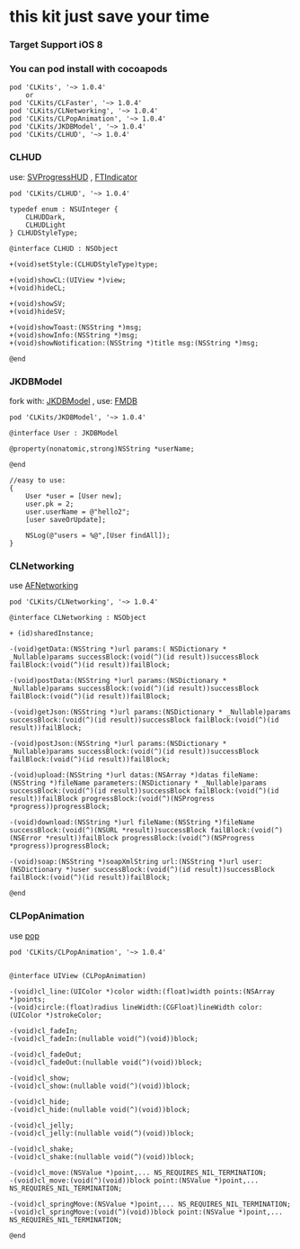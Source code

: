 # this kit just save your time
### Target Support iOS 8
### You can pod install with cocoapods

```
pod 'CLKits', '~> 1.0.4'
	or   
pod 'CLKits/CLFaster', '~> 1.0.4'
pod 'CLKits/CLNetworking', '~> 1.0.4'
pod 'CLKits/CLPopAnimation', '~> 1.0.4'
pod 'CLKits/JKDBModel', '~> 1.0.4'
pod 'CLKits/CLHUD', '~> 1.0.4'
```

### CLHUD
use: [SVProgressHUD](https://github.com/SVProgressHUD/SVProgressHUD) , [FTIndicator](https://github.com/liufengting/FTIndicator)

```
pod 'CLKits/CLHUD', '~> 1.0.4'
```

```
typedef enum : NSUInteger {
    CLHUDDark,
    CLHUDLight
} CLHUDStyleType;

@interface CLHUD : NSObject

+(void)setStyle:(CLHUDStyleType)type;

+(void)showCL:(UIView *)view;
+(void)hideCL;

+(void)showSV;
+(void)hideSV;

+(void)showToast:(NSString *)msg;
+(void)showInfo:(NSString *)msg;
+(void)showNotification:(NSString *)title msg:(NSString *)msg;

@end
```

### JKDBModel
fork with: [JKDBModel](https://github.com/Joker-King/JKDBModel)
, use: [FMDB](https://github.com/ccgus/fmdb)

```
pod 'CLKits/JKDBModel', '~> 1.0.4'
```

```
@interface User : JKDBModel

@property(nonatomic,strong)NSString *userName;

@end

//easy to use:
{
	User *user = [User new];
	user.pk = 2;
	user.userName = @"hello2";
	[user saveOrUpdate];
	    
	NSLog(@"users = %@",[User findAll]);
}
```


### CLNetworking
use [AFNetworking](https://github.com/AFNetworking/AFNetworking)

```
pod 'CLKits/CLNetworking', '~> 1.0.4'
```
```
@interface CLNetworking : NSObject

+ (id)sharedInstance;

-(void)getData:(NSString *)url params:( NSDictionary * _Nullable)params successBlock:(void(^)(id result))successBlock failBlock:(void(^)(id result))failBlock;

-(void)postData:(NSString *)url params:(NSDictionary * _Nullable)params successBlock:(void(^)(id result))successBlock failBlock:(void(^)(id result))failBlock;

-(void)getJson:(NSString *)url params:(NSDictionary * _Nullable)params successBlock:(void(^)(id result))successBlock failBlock:(void(^)(id result))failBlock;

-(void)postJson:(NSString *)url params:(NSDictionary * _Nullable)params successBlock:(void(^)(id result))successBlock failBlock:(void(^)(id result))failBlock;

-(void)upload:(NSString *)url datas:(NSArray *)datas fileName:(NSString *)fileName parameters:(NSDictionary * _Nullable)params successBlock:(void(^)(id result))successBlock failBlock:(void(^)(id result))failBlock progressBlock:(void(^)(NSProgress *progress))progressBlock;

-(void)download:(NSString *)url fileName:(NSString *)fileName successBlock:(void(^)(NSURL *result))successBlock failBlock:(void(^)(NSError *result))failBlock progressBlock:(void(^)(NSProgress *progress))progressBlock;

-(void)soap:(NSString *)soapXmlString url:(NSString *)url user:(NSDictionary *)user successBlock:(void(^)(id result))successBlock failBlock:(void(^)(id result))failBlock;

@end
```

### CLPopAnimation
use [pop](https://github.com/facebook/pop)

```
pod 'CLKits/CLPopAnimation', '~> 1.0.4'
```
```

@interface UIView (CLPopAnimation)

-(void)cl_line:(UIColor *)color width:(float)width points:(NSArray *)points;
-(void)circle:(float)radius lineWidth:(CGFloat)lineWidth color:(UIColor *)strokeColor;

-(void)cl_fadeIn;
-(void)cl_fadeIn:(nullable void(^)(void))block;

-(void)cl_fadeOut;
-(void)cl_fadeOut:(nullable void(^)(void))block;

-(void)cl_show;
-(void)cl_show:(nullable void(^)(void))block;

-(void)cl_hide;
-(void)cl_hide:(nullable void(^)(void))block;

-(void)cl_jelly;
-(void)cl_jelly:(nullable void(^)(void))block;

-(void)cl_shake;
-(void)cl_shake:(nullable void(^)(void))block;

-(void)cl_move:(NSValue *)point,... NS_REQUIRES_NIL_TERMINATION;
-(void)cl_move:(void(^)(void))block point:(NSValue *)point,... NS_REQUIRES_NIL_TERMINATION;

-(void)cl_springMove:(NSValue *)point,... NS_REQUIRES_NIL_TERMINATION;
-(void)cl_springMove:(void(^)(void))block point:(NSValue *)point,... NS_REQUIRES_NIL_TERMINATION;

@end
```
